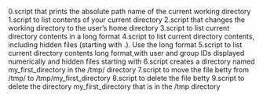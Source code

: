 0.script that prints the absolute path name of the current working directory
1.script to list contents of your current directory
2.script that changes the working directory to the user’s home directory
3.script to list current directory contents in a long format
4.script to list current directory contents, including hidden files (starting with .). Use the long format
5.script to list current directory contents long format,with user and group IDs displayed numerically and hidden files starting with
6.script creates a directory named my_first_directory in the /tmp/ directory
7.script to move the file betty from /tmp/ to /tmp/my_first_directory
8.script to delete the file betty
9.script to delete the directory my_first_directory that is in the /tmp directory
